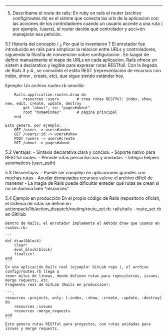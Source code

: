 
-----------------------------------------------------------------------------------------------------------------
5. Describame el route de rails:
	En ruby on rails el router (archivo config/routes.rb) es el sistme que conecta las urls de la 
	aplicacion con las acciones de los controladores cuando  un usuario accede a una ruta ( por ejemplo, /users), 
	el router decide qué controlador y acci+ón manejarán esa petición.

5.1  Historia del concepto / ¿ Por qué lo inventaron ?
	El enrutador fue introducido en rails para simplicar la relacion entre URLs y controladores, siguiendo 
	la filosfia de convencion sobre configuracion . En luagar de definir manualmente el mape de URLs en cada 
	aplicacion, Rails ofrece un sistem a declarativo y legible para expresar rutas RESTfull. Con la 
	llegada de Rails 3 y 4 , se consolidó el estilo REST (representación de recursos con index, show , create, etc), 
	que sigue siendo estándar hoy.

Ejemplo:
	Un archivo routes.rb sencillo:

		Rails.application.routes.draw do
			resources :users        # crea rutas RESTful: index, show, new, edit, create, update, destroy
			get "about", to: "pages#about"
			root "home#index"       # página principal
		end

	Esto genera, por ejemplo:
		GET /users -> users#index
		GET /users/:id -> users#show
		POST /users -> users#create
		GET /about -> pages#about

5.2  Ventajas: 
	- Sintaxis declarativa.clara y concisa.
	- Soporte nativo para RESTful routes.
	- Permite rutas personliazaas y anidadas.
	- Integra helpers automaticos (user_path)

5.3  Desventajas: 
	- Puede ser complejo en aplicaciones grandes con muchas rutas 
	- Anudar demasiadas recursos vuleve el archivo dificil de manener
	- La magia de Rails puede dificultar enteder qué rutas se crean si no se domina bien "resources"

5.4 Ejemplo en producción 
	En el propio código de Rails (repositorio oficial), el sistema de 
	rutas se define en actionpack/lib/action_dispatch/routing/route_set.rb.
	rails/rails – route_set.rb en GitHub

	Dentro de Rails, el enrutador implementa el método draw que usamos en routes.rb:

	```
	def draw(&block)
		clear!
		eval_block(block)
		finalize!
	end
	```
	En una aplicación Rails real (ejemplo: GitLab repo ), el archivo config/routes.rb llega a 
	tener miles de líneas, donde definen rutas para repositorios, issues, merge requests, etc.
	Fragmento real de GitLab (Rails en producción):

	```:
	resources :projects, only: [:index, :show, :create, :update, :destroy] do
		resources :issues
		resources :merge_requests
	end
	```
	Esto genera rutas RESTful para proyectos, con rutas anidadas para issues y merge requests.
